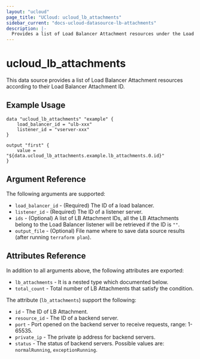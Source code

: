 ```yaml
---
layout: "ucloud"
page_title: "UCloud: ucloud_lb_attachments"
sidebar_current: "docs-ucloud-datasource-lb-attachments"
description: |-
  Provides a list of Load Balancer Attachment resources under the Load Balancer listener.
---
```


# ucloud_lb_attachments

This data source provides a list of Load Balancer Attachment resources according to their Load Balancer Attachment ID.

## Example Usage

```hcl
data "ucloud_lb_attachments" "example" {
    load_balancer_id = "ulb-xxx"
    listener_id = "vserver-xxx"
}

output "first" {
    value = "${data.ucloud_lb_attachments.example.lb_attachments.0.id}"
}
```

## Argument Reference

The following arguments are supported:

* `load_balancer_id` - (Required) The ID of a load balancer.
* `listener_id` - (Required) The ID of a listener server.
* `ids` - (Optional) A list of LB Attachment IDs, all the LB Attachments belong to the Load Balancer listener will be retrieved if the ID is `""`.
* `output_file` - (Optional) File name where to save data source results (after running `terraform plan`).

## Attributes Reference

In addition to all arguments above, the following attributes are exported:

* `lb_attachments` - It is a nested type which documented below.
* `total_count` - Total number of LB Attachments that satisfy the condition.

The attribute (`lb_attachments`) support the following:

* `id` - The ID of LB Attachment.
* `resource_id` - The ID of a backend server.
* `port` - Port opened on the backend server to receive requests, range: 1-65535.
* `private_ip` - The private ip address for backend servers.
* `status` - The status of backend servers. Possible values are: `normalRunning`, `exceptionRunning`.